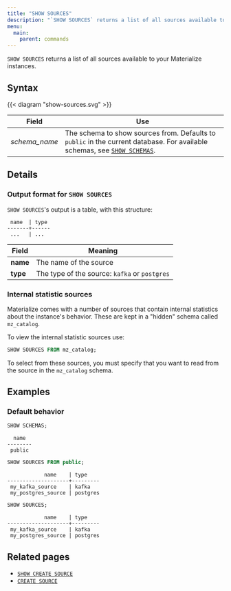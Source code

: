 ```yaml
---
title: "SHOW SOURCES"
description: "`SHOW SOURCES` returns a list of all sources available to your Materialize instances."
menu:
  main:
    parent: commands
---
```


`SHOW SOURCES` returns a list of all sources available to your Materialize
instances.

## Syntax

{{< diagram "show-sources.svg" >}}

Field | Use
------|-----
_schema&lowbar;name_ | The schema to show sources from. Defaults to `public` in the current database. For available schemas, see [`SHOW SCHEMAS`](../show-schemas).

## Details

### Output format for `SHOW SOURCES`

`SHOW SOURCES`'s output is a table, with this structure:

```nofmt
 name  | type
-------+------
 ...   | ...
```

Field | Meaning
------|--------
**name** | The name of the source
**type** | The type of the source:  `kafka` or `postgres`

### Internal statistic sources

Materialize comes with a number of sources that contain internal statistics
about the instance's behavior. These are kept in a "hidden" schema called
`mz_catalog`.

To view the internal statistic sources use:

```sql
SHOW SOURCES FROM mz_catalog;
```

To select from these sources, you must specify that you want to read from the
source in the `mz_catalog` schema.

## Examples

### Default behavior

```sql
SHOW SCHEMAS;
```
```nofmt
  name
--------
 public
```
```sql
SHOW SOURCES FROM public;
```
```nofmt
            name    | type
--------------------+---------
 my_kafka_source    | kafka
 my_postgres_source | postgres
```
```sql
SHOW SOURCES;
```
```nofmt
            name    | type
--------------------+---------
 my_kafka_source    | kafka
 my_postgres_source | postgres
```

## Related pages

- [`SHOW CREATE SOURCE`](../show-create-source)
- [`CREATE SOURCE`](../create-source)

